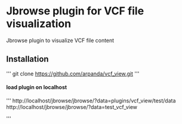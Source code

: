 # Jbrowse plugin for VCF file visualization
 Jbrowse plugin to visualize VCF file content

## Installation
'''
git clone https://github.com/arpanda/vcf_view.git
'''
 #### load plugin on localhost
 '''
 http://localhost/jbrowse/jbrowse/?data=plugins/vcf_view/test/data
 http://localhost/jbrowse/jbrowse/?data=test_vcf_view

'''
